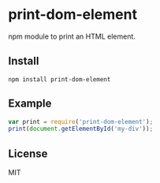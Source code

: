 print-dom-element
=============

npm module to print an HTML element.

Install
-------

```
npm install print-dom-element
```

Example
-------

```js
var print = require('print-dom-element');
print(document.getElementById('my-div'));
```

License
-------

MIT
